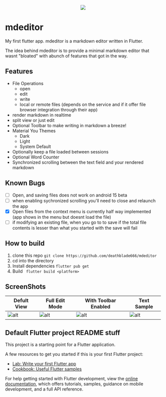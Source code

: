 <p align="center">
  <img src="https://github.com/deathblade666/mdeditor/blob/main/android/app/src/main/res/mipmap-xxxhdpi/ic_launcher.png">
</p>

# mdeditor

My first flutter app. mdeditor is a markdown editor written in Flutter. 

The idea behind mdeditor is to provide a minimal markdown editor that wasnt "bloated" with abunch of features that got in the way. 

## Features
- File Operations
  - open
  - edit
  - write
  - local or remote files (depends on the service and if it offer file browser integration through their app)
- render markdown in realtime
- split view or just edit
- Optional Toolbar to make writing in markdown a breeze!
- Material You Themes
  - Dark
  - Light
  - System Default
- Optionally keep a file loaded between sessions
- Optional Word Counter
- Synchronized scrolling between the text field and your rendered markdown

## Known Bugs
- [ ] Open, and saving files does not work on android 15 beta
- [ ] when enabling sychronized scrolling you'll need to close and relaunch the app
- [x] Open files from the context menu is currently half way implemented (app shows in the menu but doesnt load the file)
- [ ] if modifying an existing file, when you go to to save if the total file contents is lesser than what you started with the save will fail

## How to build
1. clone this repo ```git clone https://github.com/deathblade666/mdeditor```
2. cd into the directory
3. Install dependencies 
```flutter pub get```
4. Build 
``` flutter build <platform>```

## ScreenShots
| Defult View| Full Edit Mode| With Toolbar Enabled| Text Sample|
|---|---|---|---|
| ![alt](https://github.com/deathblade666/mdeditor/blob/main/_screenshots/Screenshot_20240902-152251_mdeditor.png) | ![alt](https://github.com/deathblade666/mdeditor/blob/main/_screenshots/Screenshot_20240902-152300_mdeditor.png) | ![alt](https://github.com/deathblade666/mdeditor/blob/main/_screenshots/Screenshot_20240902-152309_mdeditor.png) | ![alt](https://github.com/deathblade666/mdeditor/blob/main/_screenshots/Screenshot_20240902-152404_mdeditor.png)|





## Default Flutter project README stuff
This project is a starting point for a Flutter application.

A few resources to get you started if this is your first Flutter project:

- [Lab: Write your first Flutter app](https://docs.flutter.dev/get-started/codelab)
- [Cookbook: Useful Flutter samples](https://docs.flutter.dev/cookbook)

For help getting started with Flutter development, view the
[online documentation](https://docs.flutter.dev/), which offers tutorials,
samples, guidance on mobile development, and a full API reference.
